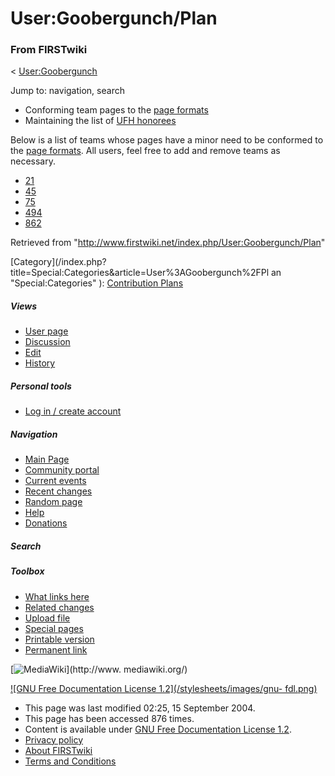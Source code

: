 # User:Goobergunch/Plan

### From FIRSTwiki

&lt; [User:Goobergunch](/index.php/User:Goobergunch "User:Goobergunch" )

Jump to: navigation, search

  * Conforming team pages to the [page formats](/index.php/FIRSTwiki:Team_page_format "FIRSTwiki:Team page format" )
  * Maintaining the list of [UFH honorees](/index.php/Unsung_FIRST_Heroes "Unsung FIRST Heroes" )

Below is a list of teams whose pages have a minor need to be conformed to the
[page formats](/index.php/FIRSTwiki:Team_page_format "FIRSTwiki:Team page
format" ). All users, feel free to add and remove teams as necessary.

  * [21](/index.php/21 "21" )
  * [45](/index.php/45 "45" )
  * [75](/index.php/75 "75" )
  * [494](/index.php/494 "494" )
  * [862](/index.php/862 "862" )

Retrieved from "<http://www.firstwiki.net/index.php/User:Goobergunch/Plan>"

[Category](/index.php?title=Special:Categories&article=User%3AGoobergunch%2FPl
an "Special:Categories" ): [Contribution
Plans](/index.php/Category:Contribution_Plans "Category:Contribution Plans" )

##### Views

  * [User page](/index.php/User:Goobergunch/Plan)
  * [Discussion](/index.php/User_talk:Goobergunch/Plan)
  * [Edit](/index.php?title=User:Goobergunch/Plan&action=edit)
  * [History](/index.php?title=User:Goobergunch/Plan&action=history)

##### Personal tools

  * [Log in / create account](/index.php?title=Special:Userlogin&returnto=User:Goobergunch/Plan)

[](/index.php/Main_Page "Main Page" )

##### Navigation

  * [Main Page](/index.php/Main_Page)
  * [Community portal](/index.php/FIRSTwiki:Community_portal)
  * [Current events](/index.php/Current_events)
  * [Recent changes](/index.php/Special:Recentchanges)
  * [Random page](/index.php/Special:Random)
  * [Help](/index.php/Help:Contents)
  * [Donations](/index.php/FIRSTwiki:Site_support)

##### Search



##### Toolbox

  * [What links here](/index.php/Special:Whatlinkshere/User:Goobergunch/Plan)
  * [Related changes](/index.php/Special:Recentchangeslinked/User:Goobergunch/Plan)
  * [Upload file](/index.php/Special:Upload)
  * [Special pages](/index.php/Special:Specialpages)
  * [Printable version](/index.php?title=User:Goobergunch/Plan&printable=yes)
  * [Permanent link](/index.php?title=User:Goobergunch/Plan&oldid=39727)

[![MediaWiki](/skins/common/images/poweredby_mediawiki_88x31.png)](http://www.
mediawiki.org/)

[![GNU Free Documentation License 1.2](/stylesheets/images/gnu-
fdl.png)](http://www.gnu.org/copyleft/fdl.html)

  * This page was last modified 02:25, 15 September 2004.
  * This page has been accessed 876 times.
  * Content is available under [GNU Free Documentation License 1.2](http://www.gnu.org/copyleft/fdl.html "http://www.gnu.org/copyleft/fdl.html" ).
  * [Privacy policy](/index.php/FIRSTwiki:Privacy_policy "FIRSTwiki:Privacy policy" )
  * [About FIRSTwiki](/index.php/FIRSTwiki:About "FIRSTwiki:About" )
  * [Terms and Conditions](/index.php/FIRSTwiki:Terms_and_conditions "FIRSTwiki:Terms and conditions" )

